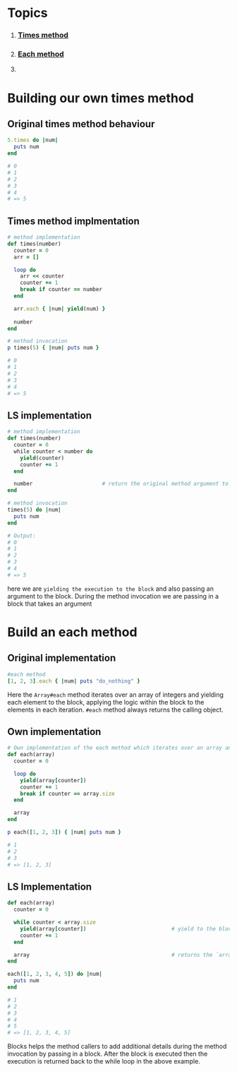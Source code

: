 # Topics

1. ### [Times method](#building-our-own-times-method)

2. ### [Each method](#build-an-each-method)

3. 

# Building our own times method

## Original times method behaviour

```ruby
5.times do |num|
  puts num
end

# 0
# 1
# 2
# 3
# 4
# => 5
```

## Times method implmentation

```ruby
# method implementation
def times(number)
  counter = 0
  arr = []

  loop do
    arr << counter
    counter += 1
    break if counter == number
  end

  arr.each { |num| yield(num) }
  
  number
end

# method invocation
p times(5) { |num| puts num }

# 0
# 1
# 2
# 3
# 4
# => 5
```

## LS implementation

```ruby
# method implementation
def times(number)
  counter = 0
  while counter < number do
    yield(counter)
    counter += 1
  end

  number                      # return the original method argument to match behavior of `Integer#times`
end

# method invocation
times(5) do |num|
  puts num
end

# Output:
# 0
# 1
# 2
# 3
# 4
# => 5
```

here we are `yielding the execution to the block` and also passing an argument to the block. During the method invocation we are passing in a block that takes an argument

# Build an each method

## Original implementation

```ruby
#each method
[1, 2, 3].each { |num| puts "do_nothing" }
```

Here the `Array#each` method iterates over an array of integers and yielding each element to the block, applying the logic within the block to the elements in each iteration. `#each` method always returns the calling object.

## Own implementation

```ruby
# Own implementation of the each method which iterates over an array and displays it while returning the calling object
def each(array)
  counter = 0

  loop do
    yield(array[counter])
    counter += 1
    break if counter == array.size
  end

  array
end

p each([1, 2, 3]) { |num| puts num }

# 1
# 2
# 3
# => [1, 2, 3]
```

## LS Implementation 

```ruby 
def each(array)
  counter = 0

  while counter < array.size
    yield(array[counter])                           # yield to the block, passing in the current element to the block
    counter += 1
  end

  array                                             # returns the `array` parameter, similar in spirit to how `Array#each` returns the caller
end

each([1, 2, 3, 4, 5]) do |num|
  puts num
end

# 1
# 2
# 3
# 4
# 5
# => [1, 2, 3, 4, 5]
```

Blocks helps the method callers to add additional details during the method invocation by passing in a block. After the block is executed then the execution is returned back to the while loop in the above example.